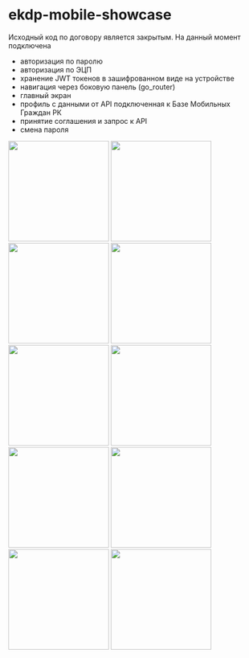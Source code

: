 # ekdp-mobile-showcase
Исходный код по договору является закрытым.
На данный момент подключена
- авторизация по паролю <br />
- авторизация по ЭЦП <br />
- хранение JWT токенов в зашифрованном виде на устройстве <br />
- навигация через боковую панель (go_router) <br />
- главный экран <br />
- профиль с данными от API подключенная к Базе Мобильных Граждан РК <br />
- принятие соглашения и запрос к API <br />
- смена пароля <br />

<img src="https://github.com/Argoxanz/ekdp-mobile-showcase/assets/147998192/2f6c00f4-70c6-4455-a8c1-da087c121ec7" width="200">

<img src="https://github.com/Argoxanz/ekdp-mobile-showcase/assets/147998192/d505b44b-21fe-4290-9894-2ec13b956945" width="200">

<img src="https://github.com/Argoxanz/ekdp-mobile-showcase/assets/147998192/2ad795e4-e72a-4410-b362-195e44c3d327" width="200">

<img src="https://github.com/Argoxanz/ekdp-mobile-showcase/assets/147998192/9f7647ce-0bbd-4d47-88b3-cf426cd1b820" width="200">

<img src="https://github.com/Argoxanz/ekdp-mobile-showcase/assets/147998192/61b640c9-3fb2-4fa3-bbd1-dfaecce4c335" width="200">

<img src="https://github.com/Argoxanz/ekdp-mobile-showcase/assets/147998192/3bdae924-b488-42dd-91b6-c38d489ad4d4" width="200">

<img src="https://github.com/Argoxanz/ekdp-mobile-showcase/assets/147998192/fa36ca0d-dcc7-45d8-b2ee-302ce9b5ea3d" width="200">

<img src="https://github.com/Argoxanz/ekdp-mobile-showcase/assets/147998192/d09b01f3-5ea9-46a6-b811-4ac763873547" width="200">

<img src="https://github.com/Argoxanz/ekdp-mobile-showcase/assets/147998192/da0a8c47-87ec-4661-b5fd-495f73725bbc" width="200">

<img src="https://github.com/Argoxanz/ekdp-mobile-showcase/assets/147998192/36d7f404-463d-4a42-8ed2-c62f39de2178" width="200">


